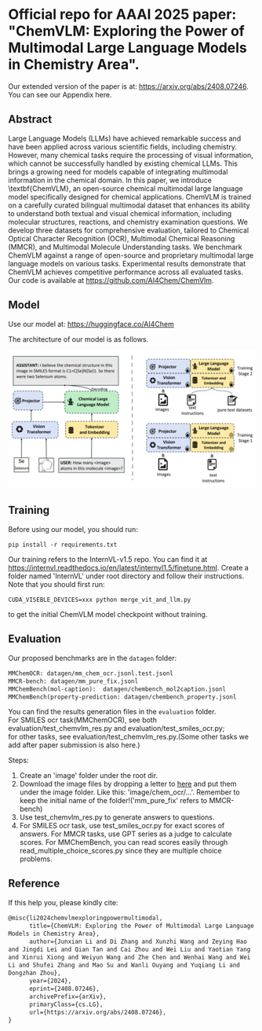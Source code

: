 # Official repo for AAAI 2025 paper: "ChemVLM: Exploring the Power of Multimodal Large Language Models in Chemistry Area".  
Our extended version of the paper is at: https://arxiv.org/abs/2408.07246. You can see our Appendix here.

## Abstract

Large Language Models (LLMs) have achieved remarkable success and have been applied across various scientific fields, including chemistry. However, many chemical tasks require the processing of visual information, which cannot be successfully handled by existing chemical LLMs. This brings a growing need for models capable of integrating multimodal information in the chemical domain. In this paper, we introduce \textbf{ChemVLM}, an open-source chemical multimodal large language model specifically designed for chemical applications. ChemVLM is trained on a carefully curated bilingual multimodal dataset that enhances its ability to understand both textual and visual chemical information, including molecular structures, reactions, and chemistry examination questions. We develop three datasets for comprehensive evaluation, tailored to Chemical Optical Character Recognition (OCR), Multimodal Chemical Reasoning (MMCR), and Multimodal Molecule Understanding tasks. We benchmark ChemVLM against a range of open-source and proprietary multimodal large language models on various tasks. Experimental results demonstrate that ChemVLM achieves competitive performance across all evaluated tasks. Our code is available at https://github.com/AI4Chem/ChemVlm.

## Model

Use our model at: https://huggingface.co/AI4Chem

The architecture of our model is as follows.

![ChemVLM](./imgs/ChemVLM.jpg)

## Training

Before using our model, you should run:  
```
pip install -r requirements.txt  
```


Our training refers to the InternVL-v1.5 repo. You can find it at https://internvl.readthedocs.io/en/latest/internvl1.5/finetune.html. Create a folder named 'InternVL' under root directory and follow their instructions. Note that you should first run:  
```
CUDA_VISEBLE_DEVICES=xxx python merge_vit_and_llm.py
```
to get the initial ChemVLM model checkpoint without training.  

## Evaluation  
Our proposed benchmarks are in the ```datagen``` folder:  
```
MMChemOCR: datagen/mm_chem_ocr.jsonl.test.jsonl
MMCR-bench: datagen/mm_pure_fix.jsonl
MMChemBench(mol-caption):  datagen/chembench_mol2caption.jsonl
MMChemBench(property-prediction: datagen/chembench_property.jsonl 
```
You can find the results generation files in the ```evaluation``` folder.  
For SMILES ocr task(MMChemOCR), see both evaluation/test_chemvlm_res.py and evaluation/test_smiles_ocr.py;    
for other tasks, see evaluation/test_chemvlm_res.py.(Some other tasks we add after paper submission is also here.)

Steps:  
1. Create an 'image' folder under the root dir. 
2. Download the image files by dropping a letter to <a href='mailto:lijunxian0531@sjtu.edu.cn'>here</a> and put them under the image folder. Like this: 'image/chem_ocr/...'. Remember to keep the initial name of the folder!('mm_pure_fix' refers to MMCR-bench)
3. Use test_chemvlm_res.py to generate answers to questions.  
4. For SMILES ocr task, use test_smiles_ocr.py for exact scores of answers. For MMCR tasks, use GPT series as a judge to calculate scores. For MMChemBench, you can read scores easily through read_multiple_choice_scores.py since they are multiple choice problems.  

## Reference  
If this help you, please kindly cite:

```
@misc{li2024chemvlmexploringpowermultimodal,
      title={ChemVLM: Exploring the Power of Multimodal Large Language Models in Chemistry Area}, 
      author={Junxian Li and Di Zhang and Xunzhi Wang and Zeying Hao and Jingdi Lei and Qian Tan and Cai Zhou and Wei Liu and Yaotian Yang and Xinrui Xiong and Weiyun Wang and Zhe Chen and Wenhai Wang and Wei Li and Shufei Zhang and Mao Su and Wanli Ouyang and Yuqiang Li and Dongzhan Zhou},
      year={2024},
      eprint={2408.07246},
      archivePrefix={arXiv},
      primaryClass={cs.LG},
      url={https://arxiv.org/abs/2408.07246}, 
}
```
